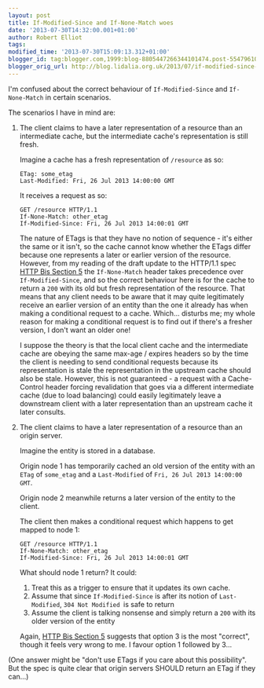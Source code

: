 ```yaml
---
layout: post
title: If-Modified-Since and If-None-Match woes
date: '2013-07-30T14:32:00.001+01:00'
author: Robert Elliot
tags: 
modified_time: '2013-07-30T15:09:13.312+01:00'
blogger_id: tag:blogger.com,1999:blog-8805447266344101474.post-5547961070333430286
blogger_orig_url: http://blog.lidalia.org.uk/2013/07/if-modified-since-and-if-none-match-woes.html
---
```


I'm confused about the correct behaviour of `If-Modified-Since` and
`If-None-Match` in certain scenarios.

The scenarios I have in mind are:

1. The client claims to have a later representation of a resource than an 
   intermediate cache, but the intermediate cache's representation is still 
   fresh.

   Imagine a cache has a fresh representation of `/resource` as so:
   ```http request
   ETag: some_etag
   Last-Modified: Fri, 26 Jul 2013 14:00:00 GMT
   ```
   
   It receives a request as so:
   ```http request
   GET /resource HTTP/1.1
   If-None-Match: other_etag
   If-Modified-Since: Fri, 26 Jul 2013 14:00:01 GMT
   ```
   
   The nature of ETags is that they have no notion of sequence - it's either 
   the same or it isn't, so the cache cannot know whether the ETags differ 
   because one represents a later or earlier version of the resource. However, 
   from my reading of the draft update to the HTTP/1.1 spec 
   [HTTP Bis Section 5](http://tools.ietf.org/html/draft-ietf-httpbis-p4-conditional-23#section-5) 
   the `If-None-Match` header takes precedence over `If-Modified-Since`, and so 
   the correct behaviour here is for the cache to return a `200` with its old 
   but fresh representation of the resource. That means that any client needs to 
   be aware that it may quite legitimately receive an earlier version of an 
   entity than the one it already has when making a conditional request to a 
   cache. Which... disturbs me; my whole reason for making a conditional request 
   is to find out if there's a fresher version, I don't want an older one!

   I suppose the theory is that the local client cache and the intermediate 
   cache are obeying the same max-age / expires headers so by the time the 
   client is needing to send conditional requests because its representation is 
   stale the representation in the upstream cache should also be stale. However, 
   this is not guaranteed - a request with a Cache-Control header forcing 
   revalidation that goes via a different intermediate cache (due to load 
   balancing) could easily legitimately leave a downstream client with a later 
   representation than an upstream cache it later consults.

2. The client claims to have a later representation of a resource than an origin 
   server.

   Imagine the entity is stored in a database.

   Origin node 1 has temporarily cached an old version of the entity with an 
   `ETag` of `some_etag` and a `Last-Modified` of `Fri, 26 Jul 2013 14:00:00 GMT`.

   Origin node 2 meanwhile returns a later version of the entity to the client.

   The client then makes a conditional request which happens to get mapped to 
   node 1:
   ```http request
   GET /resource HTTP/1.1
   If-None-Match: other_etag
   If-Modified-Since: Fri, 26 Jul 2013 14:00:01 GMT
   ```
   
   What should node 1 return? It could:
   1. Treat this as a trigger to ensure that it updates its own cache.
   2. Assume that since `If-Modified-Since` is after its notion of
      `Last-Modified`, `304 Not Modified `is safe to return
   3. Assume the client is talking nonsense and simply return a `200` with its
      older version of the entity 
   
   Again, [HTTP Bis Section 5](http://tools.ietf.org/html/draft-ietf-httpbis-p4-conditional-23#section-5) 
   suggests that option 3 is the most "correct", though it feels very wrong to 
   me. I favour option 1 followed by 3...

(One answer might be "don't use ETags if you care about this possibility". But 
the spec is quite clear that origin servers SHOULD return an ETag if they can...)
